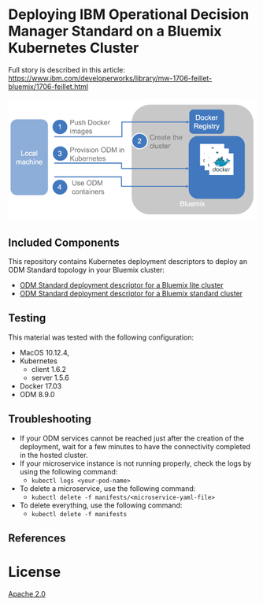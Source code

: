 
#  Deploying IBM Operational Decision Manager Standard on a Bluemix Kubernetes Cluster

Full story is described in this article: https://www.ibm.com/developerworks/library/mw-1706-feillet-bluemix/1706-feillet.html

![Flow](../images/ODMinKubernetes-Flow.png)

## Included Components
This repository contains Kubernetes deployment descriptors to deploy an ODM Standard topology in your Bluemix cluster:
- [ODM Standard deployment descriptor for a Bluemix lite cluster](./odm-standard-bx-lite.yaml)
- [ODM Standard deployment descriptor for a Bluemix standard cluster](./odm-standard-bx-standard.yaml)

## Testing
This material was tested with the following configuration:
- MacOS 10.12.4,
- Kubernetes
   - client 1.6.2
   - server 1.5.6
- Docker 17.03
- ODM 8.9.0

## Troubleshooting
* If your ODM services cannot be reached just after the creation of the deployment, wait for a few minutes to have the connectivity completed in the hosted cluster.
* If your microservice instance is not running properly, check the logs by using the following command:
	* `kubectl logs <your-pod-name>`
* To delete a microservice, use the following command:
	* `kubectl delete -f manifests/<microservice-yaml-file>`
* To delete everything, use the following command:
	* `kubectl delete -f manifests`

## References

# License
[Apache 2.0](LICENSE)

